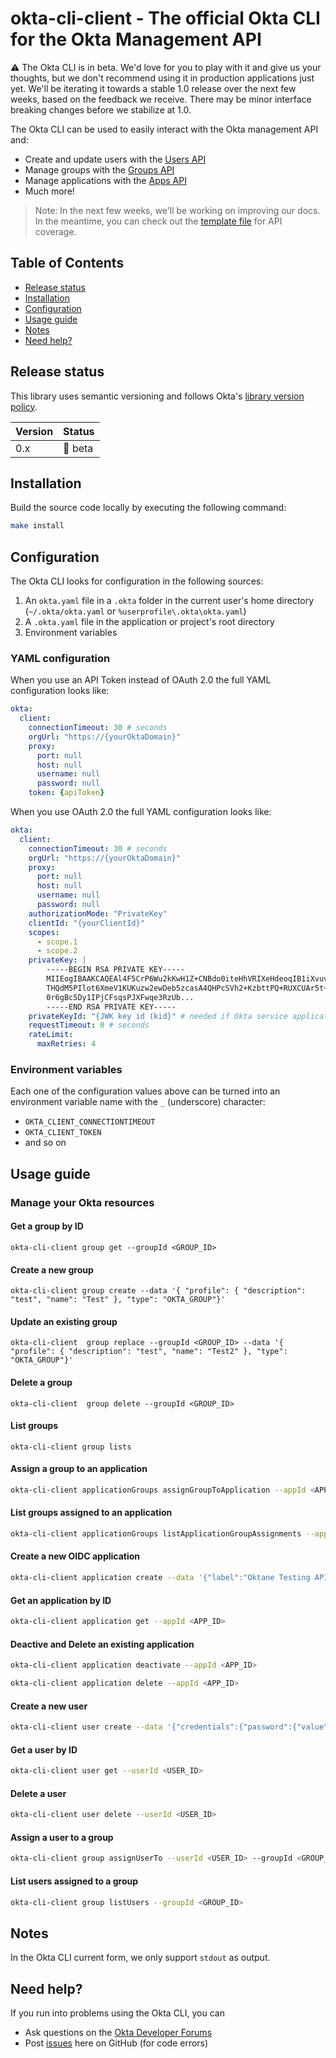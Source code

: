 # okta-cli-client - The official Okta CLI for the Okta Management API

:warning: The Okta CLI is in beta. We'd love for you to play with it and give us your thoughts, but we don't recommend using it in production applications just yet. We'll be iterating it towards a stable 1.0 release over the next few weeks, based on the feedback we receive. There may be minor interface breaking changes before we stabilize at 1.0. 

The Okta CLI can be used to easily interact with the Okta management API and:

* Create and update users with the [Users API](https://developer.okta.com/docs/api/resources/users)
* Manage groups with the [Groups API](https://developer.okta.com/docs/api/resources/groups)
* Manage applications with the [Apps API](https://developer.okta.com/docs/api/resources/apps)
* Much more!

> Note: In the next few weeks, we'll be working on improving our docs. In the meantime, you can check out the [template file](https://github.com/okta/okta-cli-client/blob/main/template.yaml) for API coverage.

## Table of Contents
- [Release status](#release-status)
- [Installation](#installation)
- [Configuration](#configuration)
- [Usage guide](#usage-guide)
- [Notes](#Notes)
- [Need help?](#need-help)

## Release status

This library uses semantic versioning and follows Okta's [library version policy](https://developer.okta.com/code/library-versions/).

| Version | Status                    |
| ------- | ------------------------- |
| 0.x | 🚧 beta |

## Installation

Build the source code locally by executing the following command:

```sh
make install
```

## Configuration

The Okta CLI looks for configuration in the following sources:

1. An `okta.yaml` file in a `.okta` folder in the current user's home directory
   (`~/.okta/okta.yaml` or `%userprofile\.okta\okta.yaml`)
1. A `.okta.yaml` file in the application or project's root directory
1. Environment variables

### YAML configuration

When you use an API Token instead of OAuth 2.0 the full YAML configuration
looks like:

```yaml
okta:
  client:
    connectionTimeout: 30 # seconds
    orgUrl: "https://{yourOktaDomain}"
    proxy:
      port: null
      host: null
      username: null
      password: null
    token: {apiToken}
```

When you use OAuth 2.0 the full YAML configuration looks like:

```yaml
okta:
  client:
    connectionTimeout: 30 # seconds
    orgUrl: "https://{yourOktaDomain}"
    proxy:
      port: null
      host: null
      username: null
      password: null
    authorizationMode: "PrivateKey"
    clientId: "{yourClientId}"
    scopes:
      - scope.1
      - scope.2
    privateKey: |
        -----BEGIN RSA PRIVATE KEY-----
        MIIEogIBAAKCAQEAl4F5CrP6Wu2kKwH1Z+CNBdo0iteHhVRIXeHdeoqIB1iXvuv4
        THQdM5PIlot6XmeV1KUKuzw2ewDeb5zcasA4QHPcSVh2+KzbttPQ+RUXCUAr5t+r
        0r6gBc5Dy1IPjCFsqsPJXFwqe3RzUb...
        -----END RSA PRIVATE KEY-----
    privateKeyId: "{JWK key id (kid}" # needed if Okta service application has more then a single JWK registered
    requestTimeout: 0 # seconds
    rateLimit:
      maxRetries: 4
```

### Environment variables

Each one of the configuration values above can be turned into an environment
variable name with the `_` (underscore) character:

* `OKTA_CLIENT_CONNECTIONTIMEOUT`
* `OKTA_CLIENT_TOKEN`
* and so on

## Usage guide

### Manage your Okta resources

#### Get a group by ID

```shell
okta-cli-client group get --groupId <GROUP_ID>
```

#### Create a new group

```shell
okta-cli-client group create --data '{ "profile": { "description": "test", "name": "Test" }, "type": "OKTA_GROUP"}'
```

#### Update an existing group

```shell
okta-cli-client  group replace --groupId <GROUP_ID> --data '{ "profile": { "description": "test", "name": "Test2" }, "type": "OKTA_GROUP"}'
```
#### Delete a group

```shell
okta-cli-client  group delete --groupId <GROUP_ID>
```

#### List groups

```shell
okta-cli-client group lists
```
#### Assign a group to an application

```sh
okta-cli-client applicationGroups assignGroupToApplication --appId <APP_ID> --groupId <GROUP_ID> --data ""
```

#### List groups assigned to an application

```sh
okta-cli-client applicationGroups listApplicationGroupAssignments --appId <APP_ID>
```

#### Create a new OIDC application

```sh
okta-cli-client application create --data '{"label":"Oktane Testing API Org2Org App”,”name":"okta_org2org","signOnMode":"SAML_2_0"}'
```

#### Get an application by ID

```sh
okta-cli-client application get --appId <APP_ID>
```

#### Deactive and Delete an existing application

```sh
okta-cli-client application deactivate --appId <APP_ID>

okta-cli-client application delete --appId <APP_ID>
```

#### Create a new user

```sh
okta-cli-client user create --data '{"credentials":{"password":{"value":"Hell4W0rld"}},"profile":{"email":"firstname.lastname@gmail.com","firstName":"ExampleFirstName","lastName":"ExampleLastName","login":"firstname.lastname@gmail.com"}}'
```

#### Get a user by ID

```sh
okta-cli-client user get --userId <USER_ID>
```

#### Delete a user

```sh
okta-cli-client user delete --userId <USER_ID>
```

#### Assign a user to a group

```sh
okta-cli-client group assignUserTo --userId <USER_ID> --groupId <GROUP_ID>

```
#### List users assigned to a group

```sh
okta-cli-client group listUsers --groupId <GROUP_ID>
```

## Notes
In the Okta CLI current form, we only support `stdout` as output.

## Need help?
 
If you run into problems using the Okta CLI, you can
 
* Ask questions on the [Okta Developer Forums][devforum]
* Post [issues][github-issues] here on GitHub (for code errors)

[devforum]: https://devforum.okta.com/
[github-issues]: https://github.com/okta/okta-cli-client/issues
[github-releases]: https://github.com/okta/okta-cli-client/releases
